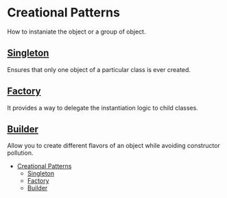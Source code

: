 # Creational Patterns
How to instaniate the object or a group of object.

## [Singleton](https://github.com/ravidhavlesha/design-patterns-tsc/blob/master/creational/singleton.ts)
Ensures that only one object of a particular class is ever created.

## [Factory](https://github.com/ravidhavlesha/design-patterns-tsc/blob/master/creational/factory.ts)
It provides a way to delegate the instantiation logic to child classes.

## [Builder](https://github.com/ravidhavlesha/design-patterns-tsc/blob/master/creational/builder.ts)
Allow you to create different flavors of an object while avoiding constructor pollution.


- [Creational Patterns](#creational-patterns)
  - [Singleton](#singleton)
  - [Factory](#factory)
  - [Builder](#builder)

